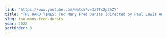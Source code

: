 ```yaml
---
link: "https://www.youtube.com/watch?v=3zTTx2p35ZY"
title: "THE HARD TIMES: Too Many Fred Dursts (directed by Paul Lewis Anderson) (comedy sketch)"
slug: too-many-fred-dursts
year: 2022
sortOrder: 3
---
```

